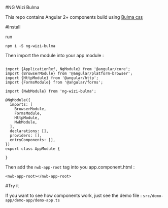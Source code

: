 #NG Wizi Bulma

This repo contains Angular 2+ components build using [Bulma css](http://bulma.io/)

#Install

run 
```
npm i -S ng-wizi-bulma

```

Then import the module into your app module : 

````

import {ApplicationRef, NgModule} from '@angular/core';
import {BrowserModule} from '@angular/platform-browser';
import {HttpModule} from '@angular/http';
import {FormsModule} from '@angular/forms';

import {NwbModule} from 'ng-wizi-bulma';

@NgModule({
  imports: [
    BrowserModule,
    FormsModule,
    HttpModule,
    NwbModule,
  ],
  declarations: [],
  providers: [],
  entryComponents: [],
})
export class AppModule {
 
}

````

Then add the `nwb-app-root` tag into you app.component.html : 
```
<nwb-app-root></nwb-app-root>

```

#Try it

If you want to see how components work, just see the demo file : `src/demo-app/demo-app/demo-app.ts`
